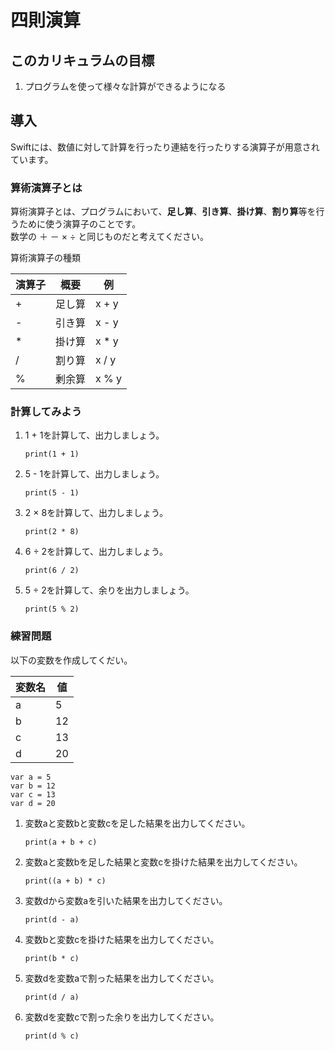 # 四則演算

## このカリキュラムの目標
1. プログラムを使って様々な計算ができるようになる

## 導入
Swiftには、数値に対して計算を行ったり連結を行ったりする演算子が用意されています。 

### 算術演算子とは
算術演算子とは、プログラムにおいて、**足し算**、**引き算**、**掛け算**、**割り算**等を行うために使う演算子のことです。  
数学の ＋ － × ÷ と同じものだと考えてください。

算術演算子の種類

|演算子|概要|例|
|---|---|---|
|+|足し算|x + y|
|-|	引き算|x - y|
|*|	掛け算|x * y|
|/|	割り算|x / y|
|%|	剰余算|x % y|

### 計算してみよう
1. 1 + 1を計算して、出力しましょう。

	```
	print(1 + 1)
	
	```
2. 5 - 1を計算して、出力しましょう。

	```
	print(5 - 1)
	
	```
	
3. 2 × 8を計算して、出力しましょう。

	```
	print(2 * 8)
	
	```
	
4. 6 ÷ 2を計算して、出力しましょう。

	```
	print(6 / 2)
	
	```

5. 5 ÷ 2を計算して、余りを出力しましょう。

	```
	print(5 % 2)
	
	```
	
### 練習問題
以下の変数を作成してくだい。

|変数名|値|
|---|---|
|a|5|
|b|	12|
|c|	13|
|d|	20|

```
var a = 5
var b = 12
var c = 13
var d = 20
```

1. 変数aと変数bと変数cを足した結果を出力してください。

	```
	print(a + b + c)
	```
	
2. 変数aと変数bを足した結果と変数cを掛けた結果を出力してください。

	```
	print((a + b) * c)
	```
	
3. 変数dから変数aを引いた結果を出力してください。

	```
	print(d - a)
	```
	
4. 変数bと変数cを掛けた結果を出力してください。

	```
	print(b * c)
	```
	
5. 変数dを変数aで割った結果を出力してください。

	```
	print(d / a)
	```
	
6. 変数dを変数cで割った余りを出力してください。

	```
	print(d % c)
	```